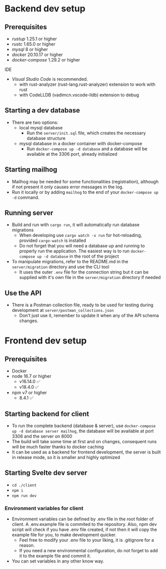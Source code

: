 # Backend dev setup

## Prerequisites

- _rustup_ 1.25.1 or higher
- _rustc_ 1.65.0 or higher
- _mysql_ 8 or higher
- _docker_ 20.10.17 or higher
- _docker-compose_ 1.29.2 or higher

IDE
 - _Visual Studio Code_ is recommended.
   - with rust-analyzer (rust-lang.rust-analyzer) extension to work with rust
   - with CodeLLDB (vadimcn.vscode-lldb) extension to debug

## Starting a dev database

- There are two options:
  - local mysql database
    - Run the `server/init.sql` file, which creates the necessary database structure
  - mysql database in a docker container with docker-compose
    - Run `docker-compose up -d database` and a database will be available at the 3306 port, already initialized

## Starting mailhog

- Mailhog may be needed for some functionalities (registration), although if not present it only causes error messages in the log.
- Run it locally or by adding `mailhog` to the end of your `docker-compose up -d` command.

## Running server

- Build and run with `cargo run`, it will automatically run database migrations
  - When developing use `cargo watch -x run` for hot-reloading, provided `cargo-watch` is installed
  - Do not forget that you will need a database up and running to properly run the application. The easiest way is to run `docker-compose up -d database` in the root of the project
- To manipulate migrations, refer to the README.md in the `server/migration` directory and use the CLI tool
  - It uses the outer `.env` file for the connection string but it can be supplied with it's own file in the `server/migration` directory if needed

## Use the API
- There is a Postman collection file, ready to be used for testing during development at `server/postman_collections.json`
  - Don't just use it, remember to update it when any of the API schema changes. 

# Frontend dev setup

## Prerequisites

- Docker
- node 16.7 or higher
  - v16.14.0 ✅
  - v18.4.0 ✅
- npm v7 or higher
  - 8.4.1 ✅

## Starting backend for client

- To run the complete backend (database & server), use `docker-compose up -d database server mailhog`, the database will be available at port 3306 and the server on 8000
- The build will take some time at first and on changes, consequent runs will be much faster thanks to docker caching
- It can be used as a backend for frontend development, the server is built in release mode, so it is smaller and highly optimized

## Starting Svelte dev server

- `cd ./client`
- `npm i`
- `npm run dev`

### Environment variables for client
- Environment variables can be defined by .env file in the root folder of client. A .env.example file is commited to the repository. Also, npm dev script will check if you have .env file created, if not then it will copy the example file for you, to make development quicker.
  - Feel free to modify your .env file to your liking, it is .gitignore for a reason.
  - If you need a new environmental configuration, do not forget to add it to the example file and commit it.
- You can set variables in any other know way.

